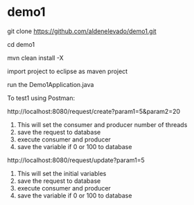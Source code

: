 # demo1

git clone https://github.com/aldenelevado/demo1.git

cd demo1

mvn clean install -X

import project to eclipse as maven project

run the Demo1Application.java


To test1 using Postman:

http://localhost:8080/request/create?param1=5&param2=20

1. This will set the consumer and producer number of threads
2. save the request to database
3. execute consumer and producer
4. save the variable if 0 or 100 to database

http://localhost:8080/request/update?param1=5

1. This will set the initial variables
2. save the request to database
3. execute consumer and producer
4. save the variable if 0 or 100 to database